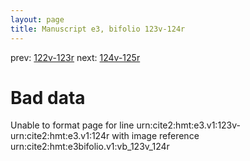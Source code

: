 ```yaml
---
layout: page
title: Manuscript e3, bifolio 123v-124r
---
```


prev: [122v-123r](../122v-123r/) next: [124v-125r](../124v-125r/)

# Bad data

Unable to format page for line urn:cite2:hmt:e3.v1:123v-urn:cite2:hmt:e3.v1:124r with image reference urn:cite2:hmt:e3bifolio.v1:vb_123v_124r
